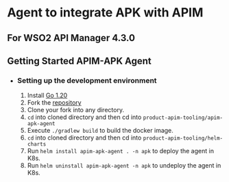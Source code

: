 # Agent to integrate APK with APIM
## For WSO2 API Manager 4.3.0

## Getting Started APIM-APK Agent

- ### Setting up the development environment
    1. Install [Go 1.20](https://golang.org/dl)
    2. Fork the [repository](https://github.com/wso2/product-apim-tooling)
    3. Clone your fork into any directory.
    5. `cd` into cloned directory and then cd into `product-apim-tooling/apim-apk-agent`
    6. Execute `./gradlew build` to build the docker image.
    7. `cd` into cloned directory and then cd into `product-apim-tooling/helm-charts`
    8. Run `helm install apim-apk-agent . -n apk` to deploy the agent in K8s.
    9. Run `helm uninstall apim-apk-agent -n apk` to undeploy the agent in K8s.